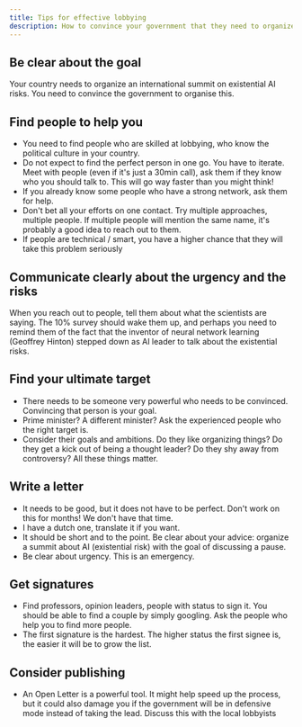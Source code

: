 ```yaml
---
title: Tips for effective lobbying
description: How to convince your government that they need to organize an AI summit
---
```


## Be clear about the goal

Your country needs to organize an international summit on existential AI risks. You need to convince the government to organise this.

## Find people to help you

- You need to find people who are skilled at lobbying, who know the political culture in your country.
- Do not expect to find the perfect person in one go. You have to iterate. Meet with people (even if it's just a 30min call), ask them if they know who you should talk to. This will go way faster than you might think!
- If you already know some people who have a strong network, ask them for help.
- Don't bet all your efforts on one contact. Try multiple approaches, multiple people. If multiple people will mention the same name, it's probably a good idea to reach out to them.
- If people are technical / smart, you have a higher chance that they will take this problem seriously

## Communicate clearly about the urgency and the risks

When you reach out to people, tell them about what the scientists are saying. The 10% survey should wake them up, and perhaps you need to remind them of the fact that the inventor of neural network learning (Geoffrey Hinton) stepped down as AI leader to talk about the existential risks.

## Find your ultimate target

- There needs to be someone very powerful who needs to be convinced. Convincing that person is your goal.
- Prime minister? A different minister? Ask the experienced people who the right target is.
- Consider their goals and ambitions. Do they like organizing things? Do they get a kick out of being a thought leader? Do they shy away from controversy? All these things matter.

## Write a letter

- It needs to be good, but it does not have to be perfect. Don't work on this for months! We don't have that time.
- I have a dutch one, translate it if you want.
- It should be short and to the point. Be clear about your advice: organize a summit about AI (existential risk) with the goal of discussing a pause.
- Be clear about urgency. This is an emergency.

## Get signatures

- Find professors, opinion leaders, people with status to sign it. You should be able to find a couple by simply googling. Ask the people who help you to find more people.
- The first signature is the hardest. The higher status the first signee is, the easier it will be to grow the list.

## Consider publishing

- An Open Letter is a powerful tool. It might help speed up the process, but it could also damage you if the government will be in defensive mode instead of taking the lead. Discuss this with the local lobbyists
